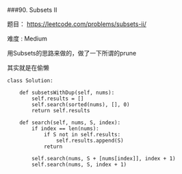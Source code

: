 ###90. Subsets II

题目： 
<https://leetcode.com/problems/subsets-ii/>


难度 : Medium


用Subsets的思路来做的，做了一下所谓的prune

其实就是在偷懒



```
class Solution:
    
    def subsetsWithDup(self, nums):
        self.results = []
        self.search(sorted(nums), [], 0)
        return self.results
        
    def search(self, nums, S, index):
        if index == len(nums):
            if S not in self.results:
                self.results.append(S)
            return
        
        self.search(nums, S + [nums[index]], index + 1)
        self.search(nums, S, index + 1)
        
```